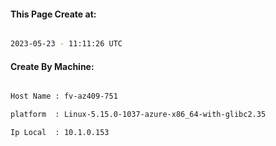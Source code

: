 
   
#### This Page Create at:

```bash

2023-05-23 - 11:11:26 UTC

```

#### Create By Machine:

```bash

Host Name : fv-az409-751

platform  : Linux-5.15.0-1037-azure-x86_64-with-glibc2.35

Ip Local  : 10.1.0.153

```

